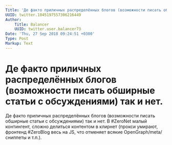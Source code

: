 ```yaml
---
Title: 'Де факто приличных распределённых блогов (возможности писать обширные статьи с обсуждениями) так и нет.'
UUID: twitter.1045197557306216449
Author:
    Title: Balancer
    UUID: twitter.user.balancer73
Date: 'Thu, 27 Sep 2018 09:24:51 +0300'
Type: Post
Markup: Text
---
```


# Де факто приличных распределённых блогов (возможности писать обширные статьи с обсуждениями) так и нет.

Де факто приличных распределённых блогов (возможности писать
обширные статьи с обсуждениями) так и нет. В #ZeroNet малый
контингент, сложно делиться контентом в клирнет (прокси
умирают, фронтенд #ZeroBlog весь на JS, что отменяет всякие
OpenGraph/meta/сниппеты и т.п.).